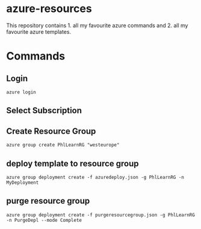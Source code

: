 # azure-resources
This repository contains 1. all my favourite azure commands and 2. all my favourite azure templates.


# Commands

## Login
    azure login

## Select Subscription

## Create Resource Group
    azure group create PhlLearnRG "westeurope"

## deploy template to resource group
    azure group deployment create -f azuredeploy.json -g PhlLearnRG -n MyDeployment

## purge resource group
    azure group deployment create -f purgeresourcegroup.json -g PhlLearnRG -n PurgeDepl --mode Complete
